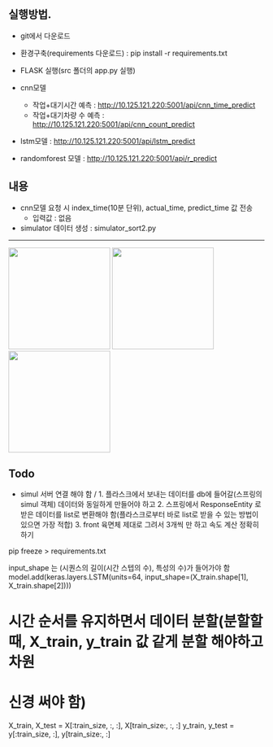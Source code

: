 ## 실행방법.
- git에서 다운로드
- 환경구축(requirements 다운로드) : pip install -r requirements.txt
- FLASK 실행(src 폴더의 app.py 실행) 
- cnn모델
    - 작업+대기시간 예측 : http://10.125.121.220:5001/api/cnn_time_predict
    - 작업+대기차량 수 예측 : http://10.125.121.220:5001/api/cnn_count_predict

- lstm모델 : http://10.125.121.220:5001/api/lstm_predict
- randomforest 모델 : http://10.125.121.220:5001/api/r_predict

## 내용
- cnn모델 요청 시 index_time(10분 단위), actual_time, predict_time 값 전송
    - 입력값 : 없음
- simulator 데이터 생성 : simulator_sort2.py
------
<img width="200" src="https://github.com/HyeongChank/P7_Simulator/assets/122770625/7074be29-84d9-4b16-8526-a5448c99bc81.gif"/>

<img width="200" src="https://github.com/HyeongChank/P7_Simulator/assets/122770625/5ad11f0e-2cde-49e7-8fe0-5cda92f9bf12.gif"/>

<img width="200" src="https://github.com/HyeongChank/P7_Simulator/assets/122770625/6448b5f8-81ff-43ac-9c23-463cd9c26abe.png"/>


## Todo
- simul 서버 연결 해야 함 / 1. 플라스크에서 보내는 데이터를 db에 들어갈(스프링의 simul 객체) 데이터와 동일하게 만들어야 하고  2. 스프링에서 ResponseEntity<String> 로 받은 데이터를 list로 변환해야 함(플라스크로부터 바로 list로 받을 수 있는 방법이 있으면 가장 적합)  3. front 육면체 제대로 그려서 3개씩 만 하고 속도 계산 정확히 하기


pip freeze > requirements.txt


 input_shape 는 (시퀀스의 길이(시간 스텝의 수), 특성의 수)가 들어가야 함
    model.add(keras.layers.LSTM(units=64, input_shape=(X_train.shape[1], X_train.shape[2])))

# 시간 순서를 유지하면서 데이터 분할(분할할 때, X_train, y_train 값 같게 분할 해야하고 차원
# 신경 써야 함)
X_train, X_test = X[:train_size, :, :], X[train_size:, :, :]
y_train, y_test = y[:train_size, :], y[train_size:, :]